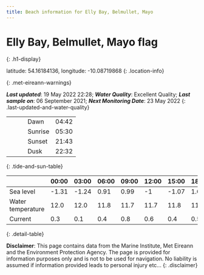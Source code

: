 ```yaml
---
title: Beach information for Elly Bay, Belmullet, Mayo
---
```

# Elly Bay, Belmullet, Mayo <span class="material-icons blue-flag" alt="This a Blue Flag beach">flag</span>
{: .h1-display}

latitude: 54.16184136, longitude: -10.08719868
{: .location-info}


{: .met-eireann-warnings}

___Last updated___: 19 May 2022 22:28; ___Water Quality___: Excellent Quality;
___Last sample on___: 06 September 2021; ___Next Monitoring Date___: 23 May 2022
{: .last-updated-and-water-quality}

|   |   |   |   |   |
|---|---|---|---|---|
|   |   |   | Dawn  | 04:42 |
|   |   |   | Sunrise  | 05:30 |
|   |   |   | Sunset  | 21:43 |
|   |   |   | Dusk  | 22:32 |
{: .tide-and-sun-table}

<div></div>

| | 00:00 | 03:00 | 06:00 | 09:00 | 12:00 | 15:00 | 18:00 | 21:00 |
|---|---|---|---|---|---|---|---|---|
| Sea level | -1.31 | -1.24 | 0.91 | 0.99| -1 | -1.07 | 1.06 | 1.42 |
| Water temperature | 12.0 | 12.0 | 11.8 | 11.7 | 11.7 | 11.8 | 11.9 | 11.9 |
| Current | 0.3 | 0.1 | 0.4 | 0.8 | 0.6| 0.4 | 0.5 | 0.7 |
{: .detail-table}

__Disclaimer__: This page contains data from the Marine Institute,
Met Eireann and the Environment Protection Agency. The page is provided for
information purposes only and is not to be used for navigation. No liability
is assumed if information provided leads to personal injury etc...
{: .disclaimer}
